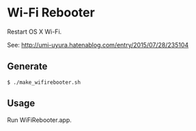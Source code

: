 Wi-Fi Rebooter
==============

Restart OS X Wi-Fi.

See: <http://umi-uyura.hatenablog.com/entry/2015/07/28/235104>

Generate
-------

```
$ ./make_wifirebooter.sh
```


Usage
-----

Run WiFiRebooter.app.


